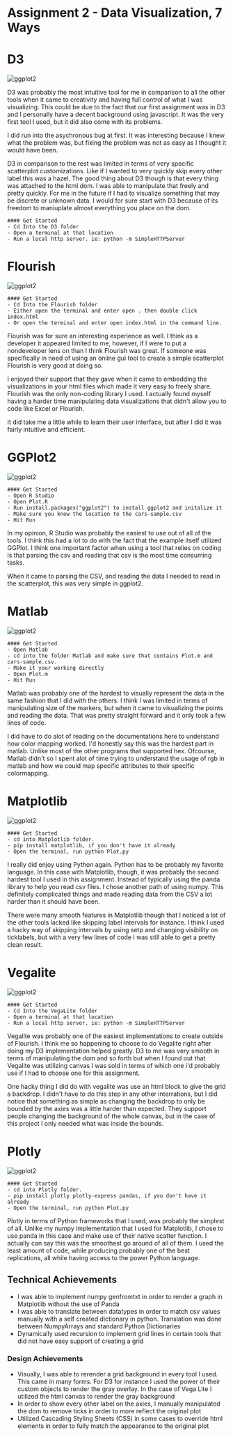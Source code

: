 Assignment 2 - Data Visualization, 7 Ways  
===

# D3
![ggplot2](img/MikeD3.png)

D3 was probably the most intuitive tool for me in comparison to all the other tools when it came to creativity and having full control of what I was visualizing. This could be due to the fact that our first assignment was in D3 and I personally have a decent background using javascript. It was the very first tool I used, but it did also come with its problems.

I did run into the asychronous bug at first. It was interesting because I knew what the problem was, but fixing the problem was not as easy as I thought it would have been.

D3 in comparison to the rest was limited in terms of very specific scatterplot customizations. Like if I wanted to very quickly skip every other label this was a hazel. The good thing about D3 though is that every thing was attached to the html dom. I was able to manipulate that freely and pretty quickly. For me in the future if I had to visualize something that may be discrete or unknown data. I would for sure start with D3 because of its freedom to maniuplate almost everything you place on the dom.

```
#### Get Started
- Cd Into the D3 folder
- Open a terminal at that location
- Run a local http server. ie: python -m SimpleHTTPServer
```



# Flourish 
![ggplot2](img/MikeFlourish.png)

```
#### Get Started
- Cd Into the Flourish folder
- Either open the terminal and enter open . then double click index.html
- Or open the terminal and enter open index.html in the command line.
```

Flourish was for sure an interesting experience as well. I think as a developer it appeared limited to me, however, if I were to put a nondeveloper lens on than I think Flourish was great. If someone was specifically in need of using an online gui tool to create a simple scatterplot Flourish is very good at doing so.

I enjoyed their support that they gave when it came to embedding the visualizations in your html files which made it very easy to freely share. Flourish was the only non-coding library I used. I actually found myself having a harder time manipulating data visualizations that didn't allow you to code like Excel or Flourish. 

It did take me a little while to learn their user interface, but after I did it was fairly intuitive and efficient.



# GGPlot2 
![ggplot2](img/MikeGGPlot2.png)

```
#### Get Started
- Open R Studio
- Open Plot.R
- Run install.packages("ggplot2") to install ggplot2 and initalize it
- Make sure you know the location to the cars-sample.csv
- Hit Run
```
In my opinion, R Studio was probably the easiest to use out of all of the tools. I think this had a lot to do with the fact that the example itself utilized GGPlot. I think one important factor when using a tool that relies on coding is that parsing the csv and reading that csv is the most time consuming tasks. 

When it came to parsing the CSV, and reading the data I needed to read in the scatterplot, this was very simple in ggplot2. 



# Matlab 
![ggplot2](img/MikeMatlab.png)

```
#### Get Started
- Open Matlab
- cd into the folder Matlab and make sure that contains Plot.m and cars-sample.csv.
- Make it your working directly
- Open Plot.m
- Hit Run
```

Matlab was probably one of the hardest to visually represent the data in the same fashion that I did with the others. I think I was limited in terms of manipulating size of the markers, but when it came to visualizing the points and reading the data. That was pretty straight forward and it only took a few lines of code.

I did have to do alot of reading on the documentations here to understand how color mapping worked. I'd honestly say this was the hardest part in matlab. Unlike most of the other programs that supported hex. Ofcourse, Matlab didn't so I spent alot of time trying to understand the usage of rgb in matlab and how we could map specific attributes to their specific colormapping.



# Matplotlib 
![ggplot2](img/MikeMatplotlib.png)

```
#### Get Started
- cd into Matplotlib folder.
- pip install matplotlib, if you don't have it already
- Open the terminal, run python Plot.py
```

I really did enjoy using Python again. Python has to be probably my favorite language. In this case with Matplotlib, though, it was probably the second hardest tool I used in this assignment. Instead of typically using the panda library to help you read csv files. I chose another path of using numpy. This definitely complicated things and made reading data from the CSV a lot harder than it should have been.

There were many smooth features in Matplotlib though that I noticed a lot of the other tools lacked like skipping label intervals for instance. I think I used a hacky way of skipping intervals by using setp and changing visibility on ticklabels, but with a very few lines of code I was still able to get a pretty clean result.



# Vegalite 
![ggplot2](img/MikeVegaLite.png)

```
#### Get Started
- Cd Into the VegaLite folder
- Open a terminal at that location
- Run a local http server. ie: python -m SimpleHTTPServer
```

Vegalite was probably one of the easiest implementations to create outside of Flourish. I think me so happening to choose to do Vegalite right after doing my D3 implementation helped greatly. D3 to me was very smooth in terms of manipulating the dom and so forth but when I found out that Vegalite was utilizing canvas I was sold in terms of which one i'd probably use if I had to choose one for this assignment. 

One hacky thing I did do with vegalite was use an html block to give the grid a backdrop. I didn't have to do this step in any other interrations, but I did notice that something as simple as changing the backdrop to only be bounded by the axies was a little harder than expected. They support people changing the background of the whole canvas, but in the case of this project I only needed what was inside the bounds.


# Plotly 
![ggplot2](img/MikePlotly.png)

```
#### Get Started
- cd into Plotly folder.
- pip install plotly plotly-express pandas, if you don't have it already
- Open the terminal, run python Plot.py
```

Plotly in terms of Python frameworks that I used, was probably the simplest of all. Unlike my numpy implementation that I used for Matplotlib, I chose to use panda in this case and make use of their native scatter function. I actually can say this was the smoothest go around of all of them. I used the least amount of code, while producing probably one of the best replications, all while having access to the power Python language.



## Technical Achievements
- I was able to implement numpy genfromtxt in order to render a graph in Matplotlib without the use of Panda
- I was able to translate between datatypes in order to match csv values manually with a self created dictionary in python. Translation was done between NumpyArrays and standard Python Dictionaries
- Dynamically used recursion to implement grid lines in certain tools that did not have easy support of creating a grid

### Design Achievements
- Visually, I was able to rerender a grid background in every tool I used. This came in many forms. For D3 for instance I used the power of their custom objects to render the gray overlay. In the case of Vega Lite I utilized the html canvas to render the gray background
- In order to show every other label on the axies, I manually manipulated the dom to remove ticks in order to more reflect the original plot
- Utilized Cascading Styling Sheets (CSS) in some cases to override html elements in order to fully match the appearance to the original plot 


